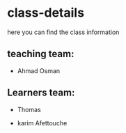 # class-details
here you can find the class information
## teaching team:
- Ahmad Osman

## Learners team:
- Thomas 

- karim Afettouche
